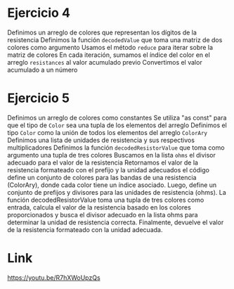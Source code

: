 # Ejercicio 4
Definimos un arreglo de colores que representan los dígitos de la resistencia
Definimos la función `decodedValue` que toma una matriz de dos colores como argumento
Usamos el método `reduce` para iterar sobre la matriz de colores
En cada iteración, sumamos el índice del color en el arreglo `resistances` al valor acumulado previo
Convertimos el valor acumulado a un número
 
# Ejercicio 5
Definimos un arreglo de colores como constantes
Se utiliza "as const" para que el tipo de `Color` sea una tupla de los elementos del arreglo
Definimos el tipo `Color` como la unión de todos los elementos del arreglo `ColorAry`
Definimos una lista de unidades de resistencia y sus respectivos multiplicadores
Definimos la función `decodedResistorValue` que toma como argumento una tupla de tres colores
Buscamos en la lista `ohms` el divisor adecuado para el valor de la resistencia
Retornamos el valor de la resistencia formateado con el prefijo y la unidad adecuados
el código define un conjunto de colores para las bandas de una resistencia (ColorAry), donde cada color tiene un índice asociado. Luego, define un conjunto de prefijos y divisores para las unidades de resistencia (ohms).
La función decodedResistorValue toma una tupla de tres colores como entrada, calcula el valor de la resistencia basado en los colores proporcionados y busca el divisor adecuado en la lista ohms para determinar la unidad de resistencia correcta. Finalmente, devuelve el valor de la resistencia formateado con la unidad adecuada.

# Link 
https://youtu.be/R7hXWoUpzQs 